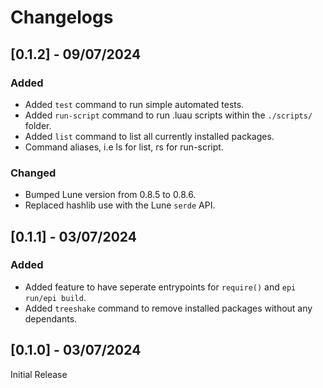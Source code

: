 # Changelogs

## [0.1.2] - 09/07/2024

### Added

- Added `test` command to run simple automated tests.
- Added `run-script` command to run .luau scripts within the `./scripts/` folder.
- Added `list` command to list all currently installed packages.
- Command aliases, i.e ls for list, rs for run-script.

### Changed

- Bumped Lune version from 0.8.5 to 0.8.6.
- Replaced hashlib use with the Lune `serde` API.

## [0.1.1] - 03/07/2024

### Added

- Added feature to have seperate entrypoints for `require()` and `epi run/epi build`.
- Added `treeshake` command to remove installed packages without any dependants.

## [0.1.0] - 03/07/2024

Initial Release
